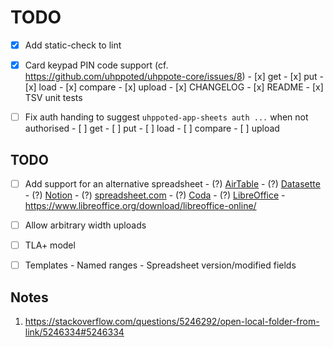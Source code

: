 # TODO

- [x] Add static-check to lint

- [x] Card keypad PIN code support (cf. https://github.com/uhppoted/uhppote-core/issues/8)
      - [x] get
      - [x] put
      - [x] load
      - [x] compare
      - [x] upload
      - [x] CHANGELOG
      - [x] README
      - [x] TSV unit tests

- [ ] Fix auth handing to suggest `uhppoted-app-sheets auth ...` when not authorised
      - [ ] get
      - [ ] put
      - [ ] load
      - [ ] compare
      - [ ] upload

## TODO

- [ ] Add support for an alternative spreadsheet
      - (?) [AirTable](https://www.airtable.com)
      - (?) [Datasette](https://datasette.io)
      - (?) [Notion](https://www.notion.so)
      - (?) [spreadsheet.com](https://www.spreadsheet.com)
      - (?) [Coda](https://coda.io)
      - (?) [LibreOffice](https://api.libreoffice.org)
            - https://www.libreoffice.org/download/libreoffice-online/


- [ ] Allow arbitrary width uploads
- [ ] TLA+ model
- [ ] Templates
      - Named ranges
      - Spreadsheet version/modified fields

## Notes

1. https://stackoverflow.com/questions/5246292/open-local-folder-from-link/5246334#5246334

